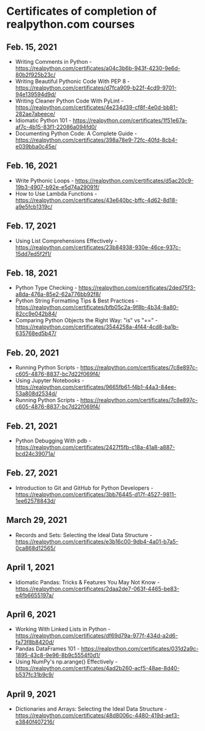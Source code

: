 # Certificates of completion of realpython.com courses 

## Feb. 15, 2021 
- Writing Comments in Python - https://realpython.com/certificates/a04c3b6b-943f-4230-9e6d-80b2f925b23c/
- Writing Beautiful Pythonic Code With PEP 8 - https://realpython.com/certificates/d7fca909-b22f-4cd9-9701-94e139594d9d/
- Writing Cleaner Python Code With PyLint - https://realpython.com/certificates/4e234d39-cf8f-4e0d-bb81-282ae7abeece/
- Idiomatic Python 101 - https://realpython.com/certificates/1f51e67a-af7c-4b15-83f1-22086a094fd0/
- Documenting Python Code: A Complete Guide - https://realpython.com/certificates/398a78e9-72fc-40fd-8cb4-e039bba0c45e/


## Feb. 16, 2021 
- Write Pythonic Loops - https://realpython.com/certificates/d5ac20c9-19b3-4907-b92e-e5d74a29091f/
- How to Use Lambda Functions - https://realpython.com/certificates/43e640bc-bffc-4d62-8d18-a9e5fcb1319c/

## Feb. 17, 2021 
- Using List Comprehensions Effectively - https://realpython.com/certificates/23b84938-930e-46ce-937c-15dd7ed5f2f1/

## Feb. 18, 2021 
- Python Type Checking - https://realpython.com/certificates/2ded75f3-a8da-476a-85e2-62a776bb92f8/
- Python String Formatting Tips & Best Practices - https://realpython.com/certificates/bfb05c2a-9f8b-4b34-8a80-82cc9e042b84/
- Comparing Python Objects the Right Way: "is" vs "==" - https://realpython.com/certificates/3544258a-4f44-4cd8-ba1b-635768ed5b47/

## Feb. 20, 2021 
- Running Python Scripts - https://realpython.com/certificates/7c8e897c-c605-4876-8837-bc7d22f069f4/
- Using Jupyter Notebooks - https://realpython.com/certificates/9665fb61-f4b1-44a3-84ee-53a808d2534d/
- Running Python Scripts - https://realpython.com/certificates/7c8e897c-c605-4876-8837-bc7d22f069f4/

## Feb. 21, 2021 
- Python Debugging With pdb - https://realpython.com/certificates/2427f5fb-c18a-41a8-a887-bcd24c39071a/

## Feb. 27, 2021 
- Introduction to Git and GitHub for Python Developers - https://realpython.com/certificates/3bb76445-d17f-4527-9811-1ee62578843d/

## March 29, 2021
- Records and Sets: Selecting the Ideal Data Structure - https://realpython.com/certificates/e3b16c00-9db4-4a01-b7a5-0ca868d12565/

## April 1, 2021 
- Idiomatic Pandas: Tricks & Features You May Not Know - https://realpython.com/certificates/2daa2de7-063f-4465-be83-e4fb6655197a/

## April 6, 2021 
- Working With Linked Lists in Python - https://realpython.com/certificates/df69d79a-977f-434d-a2d6-fa73f8b8420d/
- Pandas DataFrames 101 - https://realpython.com/certificates/031d2a9c-1895-43c8-9e96-8b9c5554f0d1/
- Using NumPy's np.arange() Effectively - https://realpython.com/certificates/4ad2b260-acf5-48ae-8d40-b537fc31b9c9/

## April 9, 2021
- Dictionaries and Arrays: Selecting the Ideal Data Structure - https://realpython.com/certificates/48d8006c-4480-419d-aef3-e3840f407216/

